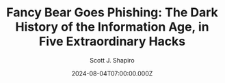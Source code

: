 ---
title: "Fancy Bear Goes Phishing: The Dark History of the Information Age, in Five Extraordinary Hacks"
date: 2024-08-04T07:00:00.000Z
draft: false
tags: [Scott J. Shapiro]
layout: book
image: https://images-na.ssl-images-amazon.com/images/P/B0BBC8LG9P.LZZZZZZZ.jpg
image: 
  - https://images-na.ssl-images-amazon.com/images/P/B0BBC8LG9P.LZZZZZZZ.jpg
asin: "B0BBC8LG9P"
yaml: fancy-bear-goes-phishing-the-dark-history-of-the-information-age-in-five-extraordinary-hacks
author: Scott J. Shapiro

---